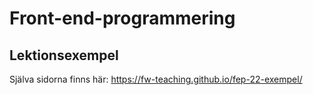 # Front-end-programmering

## Lektionsexempel

Själva sidorna finns här: https://fw-teaching.github.io/fep-22-exempel/
